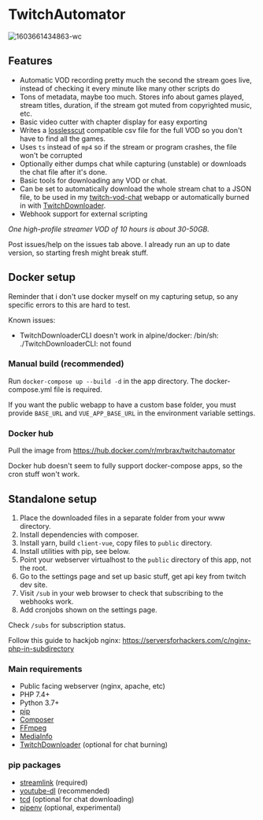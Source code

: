 # TwitchAutomator

![1603661434863-wc](https://user-images.githubusercontent.com/1517911/97119662-fe1b0a80-1711-11eb-8f40-20c1690a01c9.png)

## Features
- Automatic VOD recording pretty much the second the stream goes live, instead of checking it every minute like many other scripts do
- Tons of metadata, maybe too much. Stores info about games played, stream titles, duration, if the stream got muted from copyrighted music, etc.
- Basic video cutter with chapter display for easy exporting
- Writes a [losslesscut](https://github.com/mifi/lossless-cut/) compatible csv file for the full VOD so you don't have to find all the games.
- Uses `ts` instead of `mp4` so if the stream or program crashes, the file won't be corrupted
- Optionally either dumps chat while capturing (unstable) or downloads the chat file after it's done.
- Basic tools for downloading any VOD or chat.
- Can be set to automatically download the whole stream chat to a JSON file, to be used in my [twitch-vod-chat](https://github.com/MrBrax/twitch-vod-chat) webapp or automatically burned in with [TwitchDownloader](https://github.com/lay295/TwitchDownloader).
- Webhook support for external scripting

*One high-profile streamer VOD of 10 hours is about 30-50GB.*

Post issues/help on the issues tab above. I already run an up to date version, so starting fresh might break stuff.

## Docker setup

Reminder that i don't use docker myself on my capturing setup, so any specific errors to this are hard to test.

Known issues:
- TwitchDownloaderCLI doesn't work in alpine/docker: /bin/sh: ./TwitchDownloaderCLI: not found

### Manual build (recommended)
Run `docker-compose up --build -d` in the app directory. The docker-compose.yml file is required.

If you want the public webapp to have a custom base folder, you must provide `BASE_URL` and `VUE_APP_BASE_URL` in the environment variable settings.

### Docker hub

Pull the image from https://hub.docker.com/r/mrbrax/twitchautomator

Docker hub doesn't seem to fully support docker-compose apps, so the cron stuff won't work.

## Standalone setup

1. Place the downloaded files in a separate folder from your www directory.
2. Install dependencies with composer.
3. Install yarn, build `client-vue`, copy files to `public` directory.
4. Install utilities with pip, see below.
5. Point your webserver virtualhost to the `public` directory of this app, not the root.
6. Go to the settings page and set up basic stuff, get api key from twitch dev site.
7. Visit `/sub` in your web browser to check that subscribing to the webhooks work.
8. Add cronjobs shown on the settings page.

Check `/subs` for subscription status.

Follow this guide to hackjob nginx: https://serversforhackers.com/c/nginx-php-in-subdirectory

### Main requirements
- Public facing webserver (nginx, apache, etc)
- PHP 7.4+
- Python 3.7+
- [pip](https://pypi.org/project/pip/)
- [Composer](https://getcomposer.org/)
- [FFmpeg](https://ffmpeg.org/download.html)
- [MediaInfo](https://mediaarea.net/en/MediaInfo)
- [TwitchDownloader](https://github.com/lay295/TwitchDownloader) (optional for chat burning)

### pip packages
- [streamlink](https://github.com/streamlink/streamlink) (required)
- [youtube-dl](https://youtube-dl.org/) (recommended)
- [tcd](https://pypi.org/project/tcd/) (optional for chat downloading)
- [pipenv](https://github.com/pypa/pipenv) (optional, experimental)
